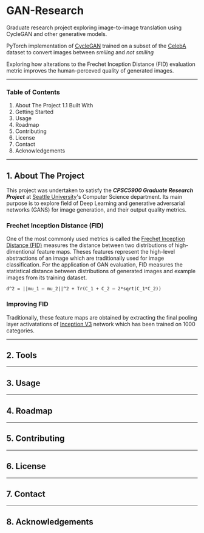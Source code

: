 # GAN-Research
Graduate research project exploring image-to-image translation using CycleGAN and other generative models.

PyTorch implementation of [CycleGAN](https://arxiv.org/abs/1703.10593) trained on a subset of the [CelebA](http://mmlab.ie.cuhk.edu.hk/projects/CelebA.html) dataset to convert images between *smiling* and *not smiling*

Exploring how alterations to the Frechet Inception Distance (FID) evaluation metric improves the human-perceved quality of generated images.

---

### Table of Contents
1. About The Project
1.1 Built With
2. Getting Started
3. Usage
4. Roadmap
5. Contributing
6. License
7. Contact
8. Acknowledgements

---

## 1. About The Project

This project was undertaken to satisfy the ***CPSC5900 Graduate Research Project*** at [Seattle University](https://www.seattleu.edu/scieng/computer-science/)'s Computer Science department. Its main purpose is to explore field of Deep Learning and generative adversarial networks (GANS) for image generation, and their output quality metrics.

### Frechet Inception Distance (FID)

One of the most commonly used metrics is called the [Frechet Inception Distance (FID)](https://en.wikipedia.org/wiki/Fr%C3%A9chet_inception_distance) measures the distance between two distributions of high-dimentional feature maps. Theses features represent the high-level abstractions of an image which are traditionally used for image classification. For the application of GAN evaluation, FID measures the statistical distance between distributions of generated images and example images from its training dataset.

`d^2 = ||mu_1 – mu_2||^2 + Tr(C_1 + C_2 – 2*sqrt(C_1*C_2))`

### Improving FID

Traditionally, these feature maps are obtained by extracting the final pooling layer activatations of [Inception V3](https://arxiv.org/abs/1512.00567) network which has been trained on 1000 categories.






---

## 2. Tools


---

## 3. Usage


---

## 4. Roadmap



--- 

## 5. Contributing


---

## 6. License


---

## 7. Contact


---

## 8. Acknowledgements

